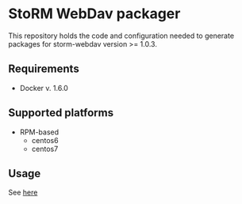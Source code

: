 # StoRM WebDav packager

This repository holds the code and configuration needed
to generate packages for storm-webdav version >=  1.0.3.

## Requirements
- Docker v. 1.6.0

## Supported platforms

- RPM-based
	- centos6
	- centos7

## Usage 

See [here](rpm/README.md)
